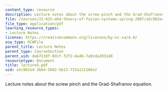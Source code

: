 ```yaml
---
content_type: resource
description: Lecture notes about the screw pinch and the Grad-Shafranov equation.
file: /courses/22-615-mhd-theory-of-fusion-systems-spring-2007/a5c962e43b645b825b13715a131166e2_lecture5.pdf
file_type: application/pdf
learning_resource_types:
- Lecture Notes
license: https://creativecommons.org/licenses/by-nc-sa/4.0/
ocw_type: OCWFile
parent_title: Lecture Notes
parent_type: CourseSection
parent_uid: da67218f-0dcf-f2f2-6a46-7a9cda203148
resourcetype: Document
title: lecture5.pdf
uid: a5c962e4-3b64-5b82-5b13-715a131166e2
---
```

Lecture notes about the screw pinch and the Grad-Shafranov equation.